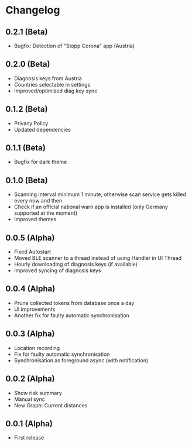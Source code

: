 # Changelog

## 0.2.1 (Beta)
* Bugfix: Detection of "Stopp Corona" app (Austria)

## 0.2.0 (Beta)
* Diagnosis keys from Austria
* Countries selectable in settings
* Improved/optimized diag key sync

## 0.1.2 (Beta)
* Privacy Policy
* Updated dependencies

## 0.1.1 (Beta)
* Bugfix for dark theme

## 0.1.0 (Beta)
* Scanning interval minimum 1 minute, otherwise scan service gets killed every now and then
* Check if an official national warn app is installed (only Germany supported at the moment)
* Improved themes

## 0.0.5 (Alpha)
* Fixed Autostart
* Moved BLE scanner to a thread instead of using Handler in UI Thread
* Hourly downloading of diagnosis keys (if available)
* Improved syncing of diagnosis keys

## 0.0.4 (Alpha)
* Prune collected tokens from database once a day
* UI improvements
* Another fix for faulty automatic synchronisation

## 0.0.3 (Alpha)
* Location recording
* Fix for faulty automatic synchronisation
* Synchronisation as foreground async (with notification)

## 0.0.2 (Alpha)
* Show risk summary
* Manual sync
* New Graph: Current distances

## 0.0.1 (Alpha)
* First release